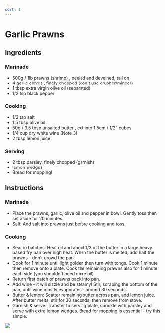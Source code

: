 ```yaml
---
sort: 1
---
```


# Garlic Prawns

## Ingredients

### Marinade
* 500g / 1lb prawns (shrimp) , peeled and deveined, tail on 
* 4 garlic cloves , finely chopped (don't use crusher/mincer)
* 1 tbsp extra virgin olive oil (separated)
* 1/2 tsp black pepper

### Cooking
* 1/2 tsp salt
* 1.5 tbsp olive oil
* 50g / 3.5 tbsp unsalted butter , cut into 1.5cm / 1/2" cubes 
* 1/4 cup dry white wine (Note 3)
* 2 tbsp lemon juice

### Serving
* 2 tbsp parsley, finely chopped (garnish)
* lemon wedges
* Bread for mopping!

## Instructions

### Marinade
* Place the prawns, garlic, olive oil and pepper in bowl. Gently toss then set aside for 20 minutes.
* Salt: Add salt into prawns just before cooking and toss.

### Cooking
* Sear in batches: Heat oil and about 1/3 of the butter in a large heavy based fry pan over high heat. When the butter is melted, add half the prawns - don't crowd the pan.
* Cook for 1 minute until light golden then turn with tongs. Cook 1 minute then remove onto a plate. Cook the remaining prawns also for 1 minute each side (you shouldn't need more oil).
* Return first batch of prawns back into pan.
* Add wine - it will sizzle and be steamy! Stir, scraping the bottom of the pan, until wine mostly evaporates - around 30 seconds.
* Butter & lemon: Scatter remaining butter across pan, add lemon juice. After butter melts, stir for 30 seconds, then remove from stove.
* Garnish & serve: Transfer to serving plate, sprinkle with parsley and serve with extra lemon wedges. Bread for mopping is essential - try this simple.

<img src="{{site.baseurl}}/images/Garlic-Prawns_6.jpg"/>
